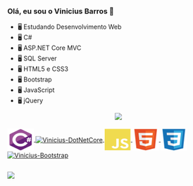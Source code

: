### Olá, eu sou o Vinicius Barros 👋

- 🖥 Estudando Desenvolvimento Web
- 🖥 C#
- 🖥 ASP.NET Core MVC
- 🖥 SQL Server
- 🖥 HTML5 e CSS3
- 🖥 Bootstrap
- 🖥 JavaScript
- 🖥 jQuery

<div align="center">
  <a href="https://github.com/ViniciusB">
  <img height="150em" src="https://github-readme-stats.vercel.app/api/top-langs/?username=viniciusb&layout=compact&langs_count=16&theme=dark"/>
</div>

<div style="display: inline_block"><br>
  <img align="center" alt="Vinicius-Csharp" height="50" width="60" src="https://raw.githubusercontent.com/devicons/devicon/master/icons/csharp/csharp-original.svg">
  <img align="center" alt="Vinicius-DotNetCore" height="50" width="60" src="https://cdn.jsdelivr.net/gh/devicons/devicon/icons/dotnetcore/dotnetcore-original.svg" />
  <img align="center" alt="Vinicius-Js" height="50" width="60" src="https://raw.githubusercontent.com/devicons/devicon/master/icons/javascript/javascript-plain.svg">
  <img align="center" alt="Vinicius-HTML" height="50" width="60" src="https://raw.githubusercontent.com/devicons/devicon/master/icons/html5/html5-original.svg">
  <img align="center" alt="Vinicius-CSS" height="50" width="60" src="https://raw.githubusercontent.com/devicons/devicon/master/icons/css3/css3-original.svg">
  <img align="center" alt="Vinicius-Bootstrap" height="50" width="60" src="https://cdn.jsdelivr.net/gh/devicons/devicon/icons/bootstrap/bootstrap-original.svg">
  
  ##
  
  <div> 
 
  <a href="https://www.linkedin.com/in/vinicius-barros-63866b181" target="_blank"><img src="https://img.shields.io/badge/-LinkedIn-%230077B5?style=for-the-badge&logo=linkedin&logoColor=white" target="_blank"></a> 

</div>
